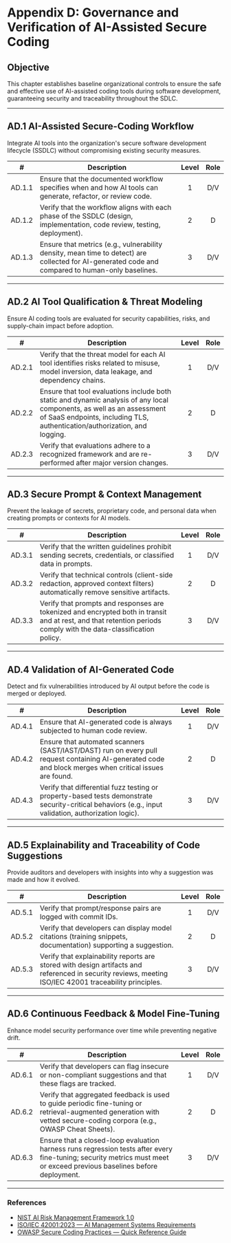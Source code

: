 # Appendix D: Governance and Verification of AI-Assisted Secure Coding

## Objective

This chapter establishes baseline organizational controls to ensure the safe and effective use of AI-assisted coding tools during software development, guaranteeing security and traceability throughout the SDLC.

---

## AD.1 AI-Assisted Secure-Coding Workflow

Integrate AI tools into the organization's secure software development lifecycle (SSDLC) without compromising existing security measures.

|   #    | Description                                                                                                                                      | Level | Role |
| :----: | ------------------------------------------------------------------------------------------------------------------------------------------------ | :---: | :--: |
| AD.1.1 | Ensure that the documented workflow specifies when and how AI tools can generate, refactor, or review code.                                      |   1   | D/V  |
| AD.1.2 | Verify that the workflow aligns with each phase of the SSDLC (design, implementation, code review, testing, deployment).                         |   2   |  D   |
| AD.1.3 | Ensure that metrics (e.g., vulnerability density, mean time to detect) are collected for AI-generated code and compared to human-only baselines. |   3   | D/V  |

---

## AD.2 AI Tool Qualification & Threat Modeling

Ensure AI coding tools are evaluated for security capabilities, risks, and supply-chain impact before adoption.

|   #    | Description                                                                                                                                                                                          | Level | Role |
| :----: | ---------------------------------------------------------------------------------------------------------------------------------------------------------------------------------------------------- | :---: | :--: |
| AD.2.1 | Verify that the threat model for each AI tool identifies risks related to misuse, model inversion, data leakage, and dependency chains.                                                              |   1   | D/V  |
| AD.2.2 | Ensure that tool evaluations include both static and dynamic analysis of any local components, as well as an assessment of SaaS endpoints, including TLS, authentication/authorization, and logging. |   2   |  D   |
| AD.2.3 | Verify that evaluations adhere to a recognized framework and are re-performed after major version changes.                                                                                           |   3   | D/V  |

---

## AD.3 Secure Prompt & Context Management

Prevent the leakage of secrets, proprietary code, and personal data when creating prompts or contexts for AI models.

|   #    | Description                                                                                                                                                       | Level | Role |
| :----: | ----------------------------------------------------------------------------------------------------------------------------------------------------------------- | :---: | :--: |
| AD.3.1 | Verify that the written guidelines prohibit sending secrets, credentials, or classified data in prompts.                                                          |   1   | D/V  |
| AD.3.2 | Verify that technical controls (client-side redaction, approved context filters) automatically remove sensitive artifacts.                                        |   2   |  D   |
| AD.3.3 | Verify that prompts and responses are tokenized and encrypted both in transit and at rest, and that retention periods comply with the data-classification policy. |   3   | D/V  |

---

## AD.4 Validation of AI-Generated Code

Detect and fix vulnerabilities introduced by AI output before the code is merged or deployed.

|   #    | Description                                                                                                                                             | Level | Role |
| :----: | ------------------------------------------------------------------------------------------------------------------------------------------------------- | :---: | :--: |
| AD.4.1 | Ensure that AI-generated code is always subjected to human code review.                                                                                 |   1   | D/V  |
| AD.4.2 | Ensure that automated scanners (SAST/IAST/DAST) run on every pull request containing AI-generated code and block merges when critical issues are found. |   2   |  D   |
| AD.4.3 | Verify that differential fuzz testing or property-based tests demonstrate security-critical behaviors (e.g., input validation, authorization logic).    |   3   | D/V  |

---

## AD.5 Explainability and Traceability of Code Suggestions

Provide auditors and developers with insights into why a suggestion was made and how it evolved.

|   #    | Description                                                                                                                                            | Level | Role |
| :----: | ------------------------------------------------------------------------------------------------------------------------------------------------------ | :---: | :--: |
| AD.5.1 | Verify that prompt/response pairs are logged with commit IDs.                                                                                          |   1   | D/V  |
| AD.5.2 | Verify that developers can display model citations (training snippets, documentation) supporting a suggestion.                                         |   2   |  D   |
| AD.5.3 | Verify that explainability reports are stored with design artifacts and referenced in security reviews, meeting ISO/IEC 42001 traceability principles. |   3   | D/V  |

---

## AD.6 Continuous Feedback & Model Fine-Tuning

Enhance model security performance over time while preventing negative drift.

|   #    | Description                                                                                                                                                            | Level | Role |
| :----: | ---------------------------------------------------------------------------------------------------------------------------------------------------------------------- | :---: | :--: |
| AD.6.1 | Verify that developers can flag insecure or non-compliant suggestions and that these flags are tracked.                                                                |   1   | D/V  |
| AD.6.2 | Verify that aggregated feedback is used to guide periodic fine-tuning or retrieval-augmented generation with vetted secure-coding corpora (e.g., OWASP Cheat Sheets).  |   2   |  D   |
| AD.6.3 | Ensure that a closed-loop evaluation harness runs regression tests after every fine-tuning; security metrics must meet or exceed previous baselines before deployment. |   3   | D/V  |

---

### References

* [NIST AI Risk Management Framework 1.0](https://nvlpubs.nist.gov/nistpubs/ai/nist.ai.100-1.pdf)
* [ISO/IEC 42001:2023 — AI Management Systems Requirements](https://www.iso.org/standard/81230.html)
* [OWASP Secure Coding Practices — Quick Reference Guide](https://owasp.org/www-project-secure-coding-practices-quick-reference-guide/)

